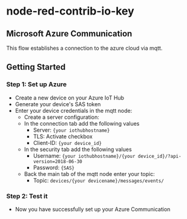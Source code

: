 # node-red-contrib-io-key

## Microsoft Azure Communication

This flow establishes a connection to the azure cloud via mqtt.

## Getting Started

### Step 1: Set up Azure
- Create a new device on your Azure IoT Hub
- Generate your device's SAS token
- Enter your device credentials in the mqtt node:
 	* Create a server configuration: 
 	* In the connection tab add the following values
 		* Server: `{your iothubhostname}`
 		* TLS: Activate checkbox
 		* Client-ID: `{your device_id}`
 	* In the security tab add the following values
    	* Username: `{your iothubhostname}/{your device_id}/?api-version=2018-06-30`
    	* Password: `{SAS}`
    * Back the main tab of the mqtt node enter your topic: 
    	* Topic: `devices/{your devicename}/messages/events/`

### Step 2: Test it

- Now you have successfully set up your Azure Communication
